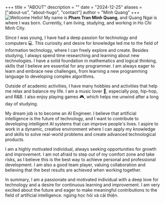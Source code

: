 +++
title = "ABOUT"
description = ""
date = "2024-12-25"
aliases = ["about-us", "about-hugo", "contact"]
author = "Minh Quang"
+++
![Wellcome](https://media1.giphy.com/media/v1.Y2lkPTc5MGI3NjExaDM1a2FwNTZoMXp4anJraDB1cjRjZG85ajhlcDQ3OG16NG13MHVzbCZlcD12MV9pbnRlcm5hbF9naWZfYnlfaWQmY3Q9Zw/Rjub7AIEIbXT0tzbr3/giphy.webp)
Hello! My name is **Pham Tran Minh Quang**, and Quang Ngai is where I was born. Currently, I am living, studying, and working in Ho Chi Minh City.

Since I was young, I have had a deep passion for technology and computers 💻. This curiosity and desire for knowledge led me to the field of information technology, where I can freely explore and create. Besides studying, I always spend time researching and learning about new technologies. I have a solid foundation in mathematics and logical thinking, skills that I believe are essential for any programmer. I am always eager to learn and embrace new challenges, from learning a new programming language to developing complex algorithms.

Outside of academic activities, I have many hobbies and activities that help me relax and balance my life. I am a music lover 🎼, especially pop, hip-hop, and R&B. I also enjoy playing games 🎮, which helps me unwind after a long day of studying.

My dream job is to become an AI Engineer. I believe that artificial intelligence is the future of technology, and I want to contribute to developing intelligent AI systems that can improve people's lives. I aspire to work in a dynamic, creative environment where I can apply my knowledge and skills to solve real-world problems and create advanced technological products.

I am a highly motivated individual, always seeking opportunities for growth and improvement. I am not afraid to step out of my comfort zone and take risks, as I believe this is the best way to achieve personal and professional development. I am also a good team player, valuing collaboration and believing that the best results are achieved when working together.

In summary, I am a passionate and motivated individual with a deep love for technology and a desire for continuous learning and improvement. I am very excited about the future and eager to make meaningful contributions to the field of artificial intelligence. ngừng học hỏi và cải thiện.